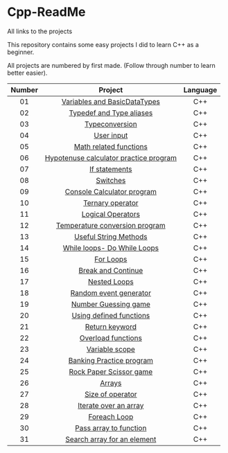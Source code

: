 # Cpp-ReadMe
All links to the projects

This repository contains some easy projects I did to learn C++ as a beginner.

All projects are numbered by first made. (Follow through number to learn better easier).

|Number | Project | Language |
|:-----:|:-------:|:--------:|
|01| [Variables and BasicDataTypes](https://github.com/OsemaFadhel/Cpp/tree/main/1.%20Variables%20and%20BasicDataTypes) | C++ |
|02| [Typedef and Type aliases](https://github.com/OsemaFadhel/Cpp/tree/main/2.%20Typedef%20and%20Type%20aliases) | C++ |
|03| [Typeconversion](https://github.com/OsemaFadhel/Cpp/tree/main/3.%20Typeconversion) | C++ |
|04| [User input](https://github.com/OsemaFadhel/Cpp/tree/main/4.%20User%20input) | C++ |
|05| [Math related functions](https://github.com/OsemaFadhel/Cpp/tree/main/5.%20Math%20related%20functions) | C++ |
|06| [Hypotenuse calculator practice program](https://github.com/OsemaFadhel/Cpp/tree/main/6.%20Hypotenuse%20calculator%20practice%20program) | C++ |
|07| [If statements](https://github.com/OsemaFadhel/Cpp/tree/main/7.%20If%20statements) | C++ |
|08| [Switches](https://github.com/OsemaFadhel/Cpp/tree/main/8.%20Switches) | C++ |
|09| [Console Calculator program](https://github.com/OsemaFadhel/Cpp/tree/main/9.%20Console%20Calculator%20program) | C++ |
|10| [Ternary operator](https://github.com/OsemaFadhel/Cpp/tree/main/10.%20Ternary%20operator) | C++ |
|11| [Logical Operators](https://github.com/OsemaFadhel/Cpp/tree/main/11.%20Logical%20Operators) | C++ |
|12| [Temperature conversion program](https://github.com/OsemaFadhel/Cpp/tree/main/12.%20Temperature%20conversion%20program) | C++ |
|13| [Useful String Methods](https://github.com/OsemaFadhel/Cpp/tree/main/13.%20Useful%20String%20Methods) | C++ |
|14| [While loops- Do While Loops](https://github.com/OsemaFadhel/Cpp/tree/main/14.%20While%20loops-%20Do%20While%20Loops) | C++ |
|15| [For Loops](https://github.com/OsemaFadhel/Cpp/tree/main/15.%20For%20Loops) | C++ |
|16| [Break and Continue](https://github.com/OsemaFadhel/Cpp/tree/main/16.%20Break%20and%20Continue) | C++ |
|17| [Nested Loops](https://github.com/OsemaFadhel/Cpp/tree/main/17.%20Nested%20Loops) | C++ |
|18| [Random event generator](https://github.com/OsemaFadhel/Cpp/tree/main/18.%20Random%20event%20generator) | C++ |
|19| [Number Guessing game](https://github.com/OsemaFadhel/Cpp/tree/main/19.%20Number%20Guessing%20game) | C++ |
|20| [Using defined functions](https://github.com/OsemaFadhel/Cpp/tree/main/20.%20Using%20defined%20functions) | C++ |
|21| [Return keyword](https://github.com/OsemaFadhel/Cpp/tree/main/21.%20Return%20keyword) | C++ |
|22| [Overload functions](https://github.com/OsemaFadhel/Cpp/tree/main/22.%20Overload%20functions) | C++ |
|23| [Variable scope](https://github.com/OsemaFadhel/Cpp/tree/main/23.%20Variable%20scope) | C++ |
|24| [Banking Practice program](https://github.com/OsemaFadhel/Cpp/tree/main/24.%20Banking%20Practice%20program) | C++ |
|25| [Rock Paper Scissor game](https://github.com/OsemaFadhel/Cpp/tree/main/25.%20Rock%20Paper%20Scissor%20game) | C++ |
|26| [Arrays](https://github.com/OsemaFadhel/Cpp/tree/main/26.%20Arrays) | C++ |
|27| [Size of operator](https://github.com/OsemaFadhel/Cpp/tree/main/27.%20Size%20of%20operator) | C++ |
|28| [Iterate over an array](https://github.com/OsemaFadhel/Cpp/tree/main/28.%20Iterate%20over%20an%20array) | C++ |
|29| [Foreach Loop](https://github.com/OsemaFadhel/Cpp/tree/main/29.%20Foreach%20Loop) | C++ |
|30| [Pass array to function](https://github.com/OsemaFadhel/Cpp/tree/main/30.%20Pass%20array%20to%20function) | C++ |
|31| [Search array for an element](https://github.com/OsemaFadhel/Cpp/tree/main/31.%20Search%20array%20for%20an%20element) | C++ |
